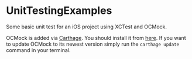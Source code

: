 # UnitTestingExamples
Some basic unit test for an iOS project using XCTest and OCMock.

OCMock is added via [Carthage](https://github.com/Carthage/Carthage). You should install it from [here](https://github.com/Carthage/Carthage/releases). If you want to update OCMock to its newest version simply run the `carthage update` command in your terminal.
